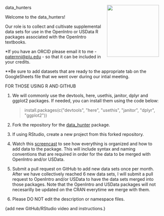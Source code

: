 data_hunters <a href="https://www.openintro.org/"><img src="man/figures/data_hunter.png" align="right" height="170"></a>

Welcome to the data_hunters!

Our role is to collect and cultivate supplemental data sets for use in the OpenIntro or USData R packages associated with the OpenIntro textbooks. 

*If you have an ORCID please email it to me - paternnj@plu.edu - so that it can be included in your credits.

**Be sure to add datasets that are ready to the appropriate tab on the GoogleSheets file that we went over during our intial meeting.

FOR THOSE USING R AND GITHUB

1. We will commonly use the devtools, here, usethis, janitor, dplyr and ggplot2 packages. If needed, you can install them using the code below:

	>install.packages(c("devtools", "here", "usethis", "janitor", "dplyr", "ggplot2"))

2. Fork the repository for the [data_hunter](https://github.com/npaterno/data_hunter) package.
	
3. If using RStudio, create a new project from this forked repository. 

4. Watch this [screencast](https://youtu.be/CvIDRRMJlvA) to see how everything is organized and how to add data to the package. This will include syntax and naming conventions that are required in order for the data to be merged with OpenIntro and/or USData.

5. Submit a pull request on GitHub to add new data sets once per month. After we have collectively reached 6 new data sets, I will submit a pull request to OpenIntro and/or USData to have the data sets merged into those packages. Note that the OpenIntro and USData packages will not necesarilly be updated on the CRAN everytime we merge with them. 

6. Please DO NOT edit the description or namespace files.

{add new GitHub/RStudio video and instructions.}